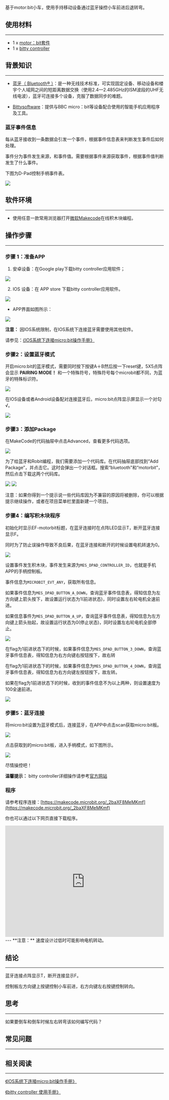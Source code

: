 基于motor:bit小车，使用手持移动设备通过蓝牙操控小车前进后退转弯。

## 使用材料
---

- 1 x [motor：bit套件](https://www.elecfreaks.com/estore/motor-bit-acrylic-smart-car-kit-with-micro-bit-board.html) 
- 1 x [bitty controller](http://www.bittysoftware.com/apps/bitty_controller.html)

## 背景知识
---
- [蓝牙（ Bluetooth® ）](https://baike.baidu.com/item/%E8%93%9D%E7%89%99/102670?fr=aladdin)：是一种无线技术标准，可实现固定设备、移动设备和楼宇个人域网之间的短距离数据交换（使用2.4—2.485GHz的ISM波段的UHF无线电波），蓝牙可连接多个设备，克服了数据同步的难题。

- [Bittysoftware](http://www.bittysoftware.com/index.html)：提供与BBC micro：bit等设备配合使用的智能手机应用程序及工具。

### 蓝牙事件信息

每从蓝牙接收到一条数据会引发一个事件，根据事件信息表来判断发生事件后如何处理。

事件分为事件发生来源，和事件值。需要根据事件来源获取事件，根据事件值判断发生了什么事件。

下图为D-Pad控制手柄事件表。

![](https://i.imgur.com/hrxqpWo.jpg)

## 软件环境
---
- 使用任意一款常用浏览器打开[微软Makecode](https://makecode.microbit.org/#)在线积木块编程。

## 操作步骤
---
### 步骤 1：准备APP

1. 安卓设备：在Google play下载bitty controller应用软件；

![](https://i.imgur.com/G5QfQbn.jpg)

2. IOS 设备：在 APP store 下载bitty controller应用软件。

![](https://i.imgur.com/TMzv3zK.png)

-  APP界面如图所示：

![](https://i.imgur.com/ZvHqv7T.png)


**注意：** 因IOS系统限制，在IOS系统下连接蓝牙需要使用其他软件。

请参见：[《IOS系统下连接micro:bit操作手册》](/如何使用蓝牙（IOS系统）/)

### 步骤2：设置蓝牙模式

开启micro:bit的蓝牙模式，需要同时按下按键A＋B然后按一下reset键，5X5点阵会显示 **PAIRING MODE！** 和一个特殊符号，特殊符号每个microbit都不同，为蓝牙的特殊标识符。

![](https://i.imgur.com/ceES90z.jpg)

在IOS设备或者Android设备配对连接蓝牙后，micro:bit点阵显示屏显示一个对勾√。

![](https://i.imgur.com/5luUYc7.jpg)

### 步骤3：添加Package

在MakeCode的代码抽屉中点击Advanced，查看更多代码选项。

![](https://i.imgur.com/LjMR5IU.png)

为了给蓝牙和Robit编程，我们需要添加一个代码库。在代码抽屉底部找到“Add Package”，并点击它。这时会弹出一个对话框。搜索“bluetooth"和“motorbit”，然后点击下载这两个代码库。

![](https://i.imgur.com/4eJ7Jgx.png)
![](https://i.imgur.com/LTJUxsR.png)

注意：如果你得到一个提示说一些代码库因为不兼容的原因将被删除，你可以根据提示继续操作，或者在项目菜单栏里面新建一个项目。

### 步骤4：编写积木块程序

初始化时显示EF-motorbit标题，在蓝牙连接时在点阵LED显示T，断开蓝牙连接显示F。

同时为了防止误操作导致不良后果，在蓝牙连接和断开的时候设置电机转速为0。

![](https://i.imgur.com/LdDCffz.png)

设置事件发生积木块，事件发生来源为`MES_DPAD_CONTROLLER_ID`，也就是手机APP的手柄控制板。

事件信息为`MICROBIT_EVT_ANY`，获取所有信息。

如果事件信息为`MES_DPAD_BUTTON_A_DOWN`，查询蓝牙事件信息表，得知信息为左方向键上箭头按下，故设置运行状态为1(前进状态)，同时设置左右轮电机全速前进。

如果信息事件为`MES_DPAD_BUTTON_A_UP`，查询蓝牙事件信息表，得知信息为左方向键上箭头抬起，故设置运行状态为0(停止状态)，同时设置左右轮电机全部停止。

![](https://i.imgur.com/a1tboRB.png)

在flag为1前进状态下的时候，如果事件信息为`MES_DPAD_BUTTON_3_DOWN`，查询蓝牙事件信息表，得知信息为右方向键右按钮按下，故右转

在flag为1前进状态下的时候，如果事件信息为`MES_DPAD_BUTTON_4_DOWN`，查询蓝牙事件信息表，得知信息为右方向键左按钮按下，故左转。

如果在flag为1前进状态下的时候，收到的事件信息不为以上两种，则设置速度为100全速前进。

![](https://i.imgur.com/cvXAfCv.png)

### 步骤5：蓝牙连接

将micro:bit设置为蓝牙模式后，连接蓝牙，在APP中点击scan获取micro:bit板。

![](https://i.imgur.com/rLS50GM.png)

点击获取到的micro:bit板，进入手柄模式，如下图所示。

![](https://i.imgur.com/gHhTTr9.png)

尽情操控吧！

**温馨提示：** bitty controller详细操作请参考[官方网站](http://www.bittysoftware.com/apps/bitty_controller.html)

### 程序

请参考程序连接：[https://makecode.microbit.org/_2baXF8MeMKmf](https://makecode.microbit.org/_2baXF8MeMKmf)

你也可以通过以下网页直接下载程序。

<div style="position:relative;height:0;padding-bottom:70%;overflow:hidden;"><iframe style="position:absolute;top:0;left:0;width:100%;height:100%;" src="https://makecode.microbit.org/#pub:_2baXF8MeMKmf" frameborder="0" sandbox="allow-popups allow-forms allow-scripts allow-same-origin"></iframe></div>  
---
**注意：** 速度设计过低时可能影响电机转动。

## 结论
---
蓝牙连接点阵显示T，断开连接显示F。

控制板左方向键上按键控制小车前进，右方向键左右按键控制转向。

## 思考
---
如果要倒车和倒车时候左右转弯该如何编写代码？

## 常见问题
---


## 相关阅读  
---

[《IOS系统下连接micro:bit操作手册》]()

[《bitty controller 使用手册》](http://www.bittysoftware.com/apps/bitty_controller.html)
